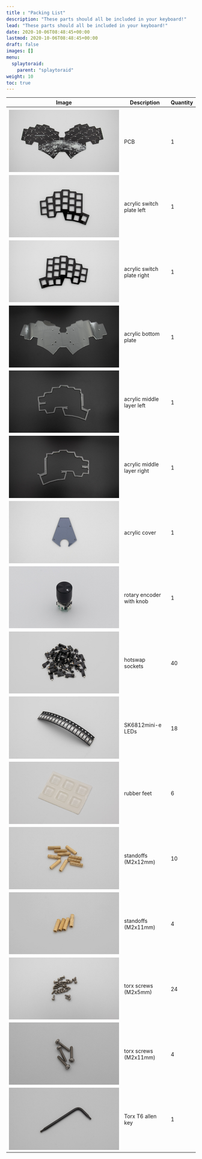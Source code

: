 ```yaml
---
title : "Packing List"
description: "These parts should all be included in your keyboard!"
lead: "These parts should all be included in your keyboard!"
date: 2020-10-06T08:48:45+00:00
lastmod: 2020-10-06T08:48:45+00:00
draft: false
images: []
menu:
  splaytoraid:
    parent: "splaytoraid"
weight: 10
toc: true
---
```


| Image                                      | Description                | Quantity |
| ------------------------------------------ | -------------------------- | -------- |
|                                            |
| ![PCB](pcb.jpg)                            | PCB                        | 1        |
| ![switchplateleft](switchplate-left.jpg)   | acrylic switch plate left  | 1        |
| ![switchplateright](switchplate-right.jpg) | acrylic switch plate right | 1        |
| ![bottomplate](bottom.jpg)                 | acrylic bottom plate       | 1        |
| ![middleplateleft](middle-left.jpg)        | acrylic middle layer left  | 1        |
| ![middleplateright](middle-right.jpg)      | acrylic middle layer right | 1        |
| ![cover](cover.jpg)                        | acrylic cover              | 1        |
| ![encoder](encoder.jpg)                    | rotary encoder with knob   | 1        |
| ![sockets](sockets.jpg)                    | hotswap sockets            | 40       |
| ![sk-mini](leds.jpg)                       | SK6812mini-e LEDs          | 18       |
| ![rubberfeet](feet.jpg)                    | rubber feet                | 6        |
| ![standoff_12mm](standoffs-long.jpg)       | standoffs (M2x12mm)        | 10       |
| ![standoff_11mm](standoffs-short.jpg)      | standoffs (M2x11mm)        | 4        |
| ![screw_5mm](screws-short.jpg)             | torx screws (M2x5mm)       | 24       |
| ![screw_11mm](screws-long.jpg)             | torx screws (M2x11mm)      | 4        |
| ![allen_key](allen_key.jpg)                | Torx T6 allen key          | 1        |